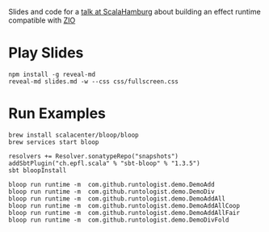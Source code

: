 Slides and code for a [talk at ScalaHamburg](https://www.meetup.com/de-DE/Scala-Hamburg/events/265681417/) about building an effect runtime compatible with [ZIO](https://zio.dev)

# Play Slides

```
npm install -g reveal-md
reveal-md slides.md -w --css css/fullscreen.css
```

# Run Examples

```
brew install scalacenter/bloop/bloop
brew services start bloop 
```

```
resolvers += Resolver.sonatypeRepo("snapshots")
addSbtPlugin("ch.epfl.scala" % "sbt-bloop" % "1.3.5")
sbt bloopInstall

bloop run runtime -m  com.github.runtologist.demo.DemoAdd
bloop run runtime -m  com.github.runtologist.demo.DemoDiv
bloop run runtime -m  com.github.runtologist.demo.DemoAddAll
bloop run runtime -m  com.github.runtologist.demo.DemoAddAllCoop
bloop run runtime -m  com.github.runtologist.demo.DemoAddAllFair
bloop run runtime -m  com.github.runtologist.demo.DemoDivFold
```
